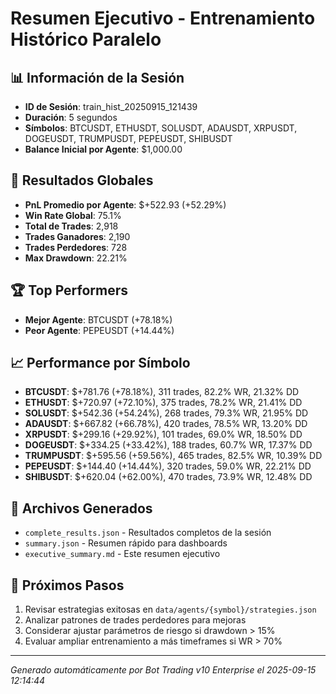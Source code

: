 # Resumen Ejecutivo - Entrenamiento Histórico Paralelo

## 📊 Información de la Sesión
- **ID de Sesión**: train_hist_20250915_121439
- **Duración**: 5 segundos
- **Símbolos**: BTCUSDT, ETHUSDT, SOLUSDT, ADAUSDT, XRPUSDT, DOGEUSDT, TRUMPUSDT, PEPEUSDT, SHIBUSDT
- **Balance Inicial por Agente**: $1,000.00

## 🎯 Resultados Globales
- **PnL Promedio por Agente**: $+522.93 (+52.29%)
- **Win Rate Global**: 75.1%
- **Total de Trades**: 2,918
- **Trades Ganadores**: 2,190
- **Trades Perdedores**: 728
- **Max Drawdown**: 22.21%

## 🏆 Top Performers
- **Mejor Agente**: BTCUSDT (+78.18%)
- **Peor Agente**: PEPEUSDT (+14.44%)

## 📈 Performance por Símbolo
- **BTCUSDT**: $+781.76 (+78.18%), 311 trades, 82.2% WR, 21.32% DD
- **ETHUSDT**: $+720.97 (+72.10%), 375 trades, 78.2% WR, 21.41% DD
- **SOLUSDT**: $+542.36 (+54.24%), 268 trades, 79.3% WR, 21.95% DD
- **ADAUSDT**: $+667.82 (+66.78%), 420 trades, 78.5% WR, 13.20% DD
- **XRPUSDT**: $+299.16 (+29.92%), 101 trades, 69.0% WR, 18.50% DD
- **DOGEUSDT**: $+334.25 (+33.42%), 188 trades, 60.7% WR, 17.37% DD
- **TRUMPUSDT**: $+595.56 (+59.56%), 465 trades, 82.5% WR, 10.39% DD
- **PEPEUSDT**: $+144.40 (+14.44%), 320 trades, 59.0% WR, 22.21% DD
- **SHIBUSDT**: $+620.04 (+62.00%), 470 trades, 73.9% WR, 12.48% DD

## 📁 Archivos Generados
- `complete_results.json` - Resultados completos de la sesión
- `summary.json` - Resumen rápido para dashboards
- `executive_summary.md` - Este resumen ejecutivo

## 🎯 Próximos Pasos
1. Revisar estrategias exitosas en `data/agents/{symbol}/strategies.json`
2. Analizar patrones de trades perdedores para mejoras
3. Considerar ajustar parámetros de riesgo si drawdown > 15%
4. Evaluar ampliar entrenamiento a más timeframes si WR > 70%

---
*Generado automáticamente por Bot Trading v10 Enterprise el 2025-09-15 12:14:44*
